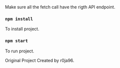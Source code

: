 Make sure all the fetch call have the rigth API endpoint.

### `npm install`

To install project.

### `npm start`

To run project.

Original Project Created by r0ja96.
